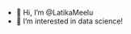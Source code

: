 - 👋 Hi, I’m @LatikaMeelu
- 👀 I’m interested in data science!


<!---
LatikaMeelu/LatikaMeelu is a ✨ special ✨ repository because its `README.md` (this file) appears on your GitHub profile.
You can click the Preview link to take a look at your changes.
--->
